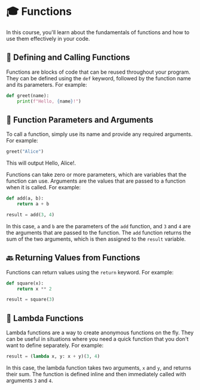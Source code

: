 # **🎓 Functions**
In this course, you'll learn about the fundamentals of functions and how to use them effectively in your code.

## **🚀 Defining and Calling Functions**
Functions are blocks of code that can be reused throughout your program. They can be defined using the `def` keyword, followed by the function name and its parameters. For example:
```py
def greet(name):
    print(f"Hello, {name}!")
```

## **🎯 Function Parameters and Arguments**
To call a function, simply use its name and provide any required arguments. For example:
```py
greet("Alice")
```
This will output Hello, Alice!.

Functions can take zero or more parameters, which are variables that the function can use. Arguments are the values that are passed to a function when it is called. For example:
```py
def add(a, b):
    return a + b

result = add(3, 4)
```

In this case, `a` and `b` are the parameters of the `add` function, and `3` and `4` are the arguments that are passed to the function. The `add` function returns the sum of the two arguments, which is then assigned to the `result` variable.

## **🔙 Returning Values from Functions**
Functions can return values using the `return` keyword. For example:
```py
def square(x):
    return x ** 2

result = square(3)
```


## **🐍 Lambda Functions**
Lambda functions are a way to create anonymous functions on the fly. They can be useful in situations where you need a quick function that you don't want to define separately. For example:
```py
result = (lambda x, y: x + y)(3, 4)
```
In this case, the lambda function takes two arguments, `x` and `y`, and returns their sum. The function is defined inline and then immediately called with arguments `3` and `4`.